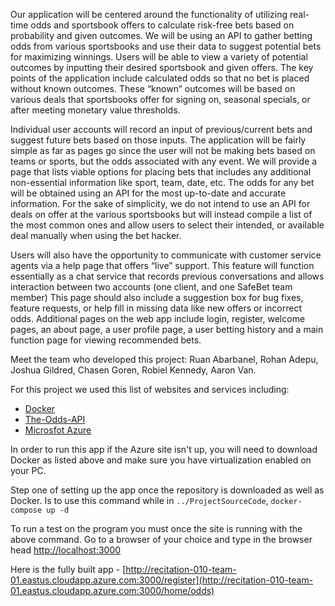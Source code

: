 Our application will be centered around the functionality of utilizing real-time odds and sportsbook offers to calculate risk-free bets based on probability and given outcomes. We will be using an API to gather betting odds from various sportsbooks and use their data to suggest potential bets for maximizing winnings. Users will be able to view a variety of potential outcomes by inputting their desired sportsbook and given offers. The key points of the application include calculated odds so that no bet is placed without known outcomes. These “known” outcomes will be based on various deals that sportsbooks offer for signing on, seasonal specials, or after meeting monetary value thresholds.

Individual user accounts will record an input of previous/current bets and suggest future bets based on those inputs. The application will be fairly simple as far as pages go since the user will not be making bets based on teams or sports, but the odds associated with any event. We will provide a page that lists viable options for placing bets that includes any additional non-essential information like sport, team, date, etc. The odds for any bet will be obtained using an API for the most up-to-date and accurate information. For the sake of simplicity, we do not intend to use an API for deals on offer at the various sportsbooks but will instead compile a list of the most common ones and allow users to select their intended, or available deal manually when using the bet hacker.

Users will also have the opportunity to communicate with customer service agents via a help page that offers “live” support. This feature will function essentially as a chat service that records previous conversations and allows interaction between two accounts (one client, and one SafeBet team member) This page should also include a suggestion box for bug fixes, feature requests, or help fill in missing data like new offers or incorrect odds.
Additional pages on the web app include login, register, welcome pages, an about page, a user profile page, a user betting history and a main function page for viewing recommended bets.

Meet the team who developed this project: Ruan Abarbanel, Rohan Adepu, Joshua Gildred, Chasen Goren, Robiel Kennedy, Aaron Van.

For this project we used this list of websites and services including:
- [Docker](https://www.docker.com)
- [The-Odds-API](https://the-odds-api.com)
- [Microsfot Azure](https://azure.microsoft.com/en-us/)
  
In order to run this app if the Azure site isn't up, you will need to download Docker as listed above and make sure you have virtualization enabled on your PC. 

Step one of setting up the app once the repository is downloaded as well as Docker. Is to use this command while in `../ProjectSourceCode`, `docker-compose up -d`

To run a test on the program you must once the site is running with the above command. Go to a browser of your choice and type in the browser head [http://localhost:3000](http://localhost:3000)

Here is the fully built app - [http://recitation-010-team-01.eastus.cloudapp.azure.com:3000/register](http://recitation-010-team-01.eastus.cloudapp.azure.com:3000/home/odds)
